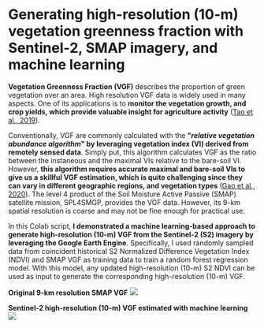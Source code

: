 # Generating high-resolution (10-m) vegetation greenness fraction with Sentinel-2, SMAP imagery, and machine learning

**Vegetation Greenness Fraction (VGF)** describes the proportion of green vegetation over an area. High resolution VGF data is widely used in many aspects. One of its applications is to **monitor the vegetation growth, and crop yields, which provide valuable insight for agriculture activity** (<a href="https://www.mdpi.com/2072-4292/11/19/2324">Tao et al., 2019</a>).

Conventionally, VGF are commonly calculated with the **"<i>relative vegetation abundance algorithm</i>" by leveraging vegetation index (VI) derived from remotely sensed data**. Simply put, this algorithm calculates VGF as the ratio between the instaneous and the maximal VIs relative to the bare-soil VI. However, **this algorithm requires accurate maximal and bare-soil VIs to give us a skillful VGF estimation, which is quite challenging since they can vary in different geographic regions, and vegetation types** (<a href="https://www.sciencedirect.com/science/article/pii/S0924271619302783">Gao et al., 2020</a>). The level 4 product of the Soil Moisture Active Passive (SMAP) satellite mission, SPL4SMGP, provides the VGF data. However, its 9-km spatial resolution is coarse and may not be fine enough for practical use.

In this Colab script, **I demonstrated a machine learning-based approach to generate high-resolution (10-m) VGF from the Sentinel-2 (S2) imagery by leveraging the Google Earth Engine**. Specifically, I used randomly sampled data from coincident historical S2 Normalized Difference Vegetation Index (NDVI) and SMAP VGF as training data to train a random forest regression model. With this model, any updated high-resolution (10-m) S2 NDVI can be used as input to generate the corresponding high-resolution (10-m) VGF.

**Original 9-km resolution SMAP VGF**
![](https://drive.google.com/uc?export=view&id=1-oI1EAI2WHhfVgHnrWQXIwHanhpW2rqw)

**Sentinel-2 high-resolution (10-m) VGF estimated with machine learning**
![](https://drive.google.com/uc?export=view&id=1-pel6cvEEFPw8z0vghtUHgSxVEdG2wQf)
